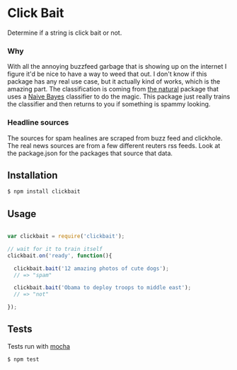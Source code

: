 # Click Bait

Determine if a string is click bait or not.

### Why

With all the annoying buzzfeed garbage that is showing up on the internet I figure it'd be nice to have a way to weed that out. I don't know if this package has any real use case, but it actually kind of works, which is the amazing part. The classification is coming from [the natural](https://github.com/NaturalNode/natural) package that uses a [Naive Bayes](http://en.wikipedia.org/wiki/Naive_Bayes_classifier) classifier to do the magic. This package just really trains the classifier and then returns to you if something is spammy looking.

### Headline sources

The sources for spam healines are scraped from buzz feed and clickhole. The real news sources are from a few different reuters rss feeds. Look at the package.json for the packages that source that data.

## Installation

```bash
$ npm install clickbait
```

## Usage

```javascript

var clickbait = require('clickbait');

// wait for it to train itself
clickbait.on('ready', function(){

  clickbait.bait('12 amazing photos of cute dogs');
  // => "spam"

  clickbait.bait('Obama to deploy troops to middle east');
  // => "not"

});
```

## Tests

Tests run with [mocha](/visionmedia/mocha)

```bash
$ npm test
```
